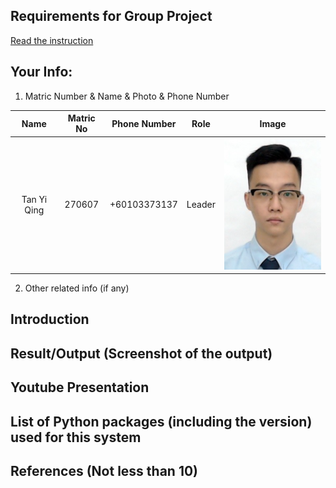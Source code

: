 ## Requirements for Group Project
[Read the instruction](https://github.com/STIW3054-A211/e-sulam/blob/main/Assignment-1.md)

## Your Info:
1. Matric Number & Name & Photo & Phone Number

|             Name             | Matric No |  Phone Number   |  Role  |                   Image                   |
| :--------------------------: | :-------: | :-------------: | :----: | :---------------------------------------: |
|         Tan Yi Qing          |  270607   |  +60103373137   | Leader |   ![tan's photo](./images/tanyiqing.png)   |
2. Other related info (if any)

## Introduction
## Result/Output (Screenshot of the output)
## Youtube Presentation
## List of Python packages (including the version) used for this system
## References (Not less than 10)
